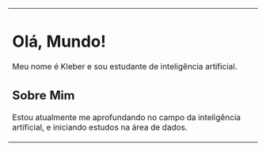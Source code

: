 <table align="center">
<tr>
<td>

# Olá, Mundo!

Meu nome é Kleber e sou estudante de inteligência artificial.

## Sobre Mim

Estou atualmente me aprofundando no campo da inteligência artificial, e iniciando estudos na área de dados.

</td>
</tr>
</table>
